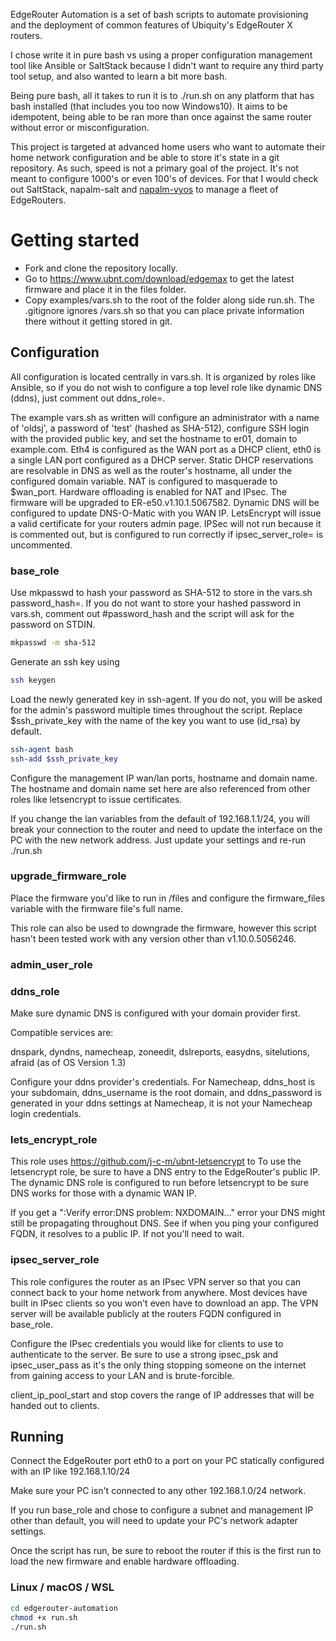 EdgeRouter Automation is a set of bash scripts to automate provisioning and the deployment of common features of Ubiquity's EdgeRouter X routers.

I chose write it in pure bash vs using a proper configuration management tool like Ansible or SaltStack because I didn't want to require any third party tool setup, and also wanted to learn a bit more bash.

Being pure bash, all it takes to run it is to ./run.sh on any platform that has bash installed (that includes you too now Windows10).
It aims to be idempotent, being able to be ran more than once against the same router without error or misconfiguration. 

This project is targeted at advanced home users who want to automate their home network configuration and be able to store it's state in a git repository.
As such, speed is not a primary goal of the project. It's not meant to configure 1000's or even 100's of devices. For that I would check out SaltStack, napalm-salt and [napalm-vyos](https://github.com/napalm-automation-community/napalm-vyos) to manage a fleet of EdgeRouters.

# Getting started
* Fork and clone the repository locally.
* Go to https://www.ubnt.com/download/edgemax to get the latest firmware and place it in
the files folder.
* Copy examples/vars.sh to the root of the folder along side run.sh. The .gitignore ignores /vars.sh so that you can place private information there without it getting stored in git.

## Configuration
All configuration is located centrally in vars.sh. It is organized by roles like Ansible, so if you do not wish to configure a top level role like dynamic DNS (ddns), just comment out ddns_role=.

The example vars.sh as written will configure an administrator with a name of 'oldsj', a password of 'test' (hashed as SHA-512), configure SSH login with the provided public key, and set the hostname to er01, domain to example.com. Eth4 is configured as the WAN port as a DHCP client, eth0 is a single LAN port configured as a DHCP server. Static  DHCP reservations are resolvable in DNS as well as the router's hostname, all under the configured domain variable. 
NAT is configured to masquerade to $wan_port.
Hardware offloading is enabled for NAT and IPsec.
The firmware will be upgraded to ER-e50.v1.10.1.5067582.
Dynamic DNS will be configured to update DNS-O-Matic with you WAN IP.
LetsEncrypt will issue a valid certificate for your routers admin page.
IPSec will not run because it is commented out, but is configured to run correctly if ipsec_server_role= is uncommented.

### base_role 
Use mkpasswd to hash your password as SHA-512 to store in the vars.sh password_hash=.
If you do not want to store your hashed password in vars.sh, comment out #password_hash and the script will ask for the password on STDIN.
```bash
mkpasswd -m sha-512
```

Generate an ssh key using

``` bash
ssh keygen
```

Load the newly generated key in ssh-agent. If you do not, you will be asked for the admin's password multiple times throughout the script.
Replace $ssh_private_key with the name of the key you want to use (id_rsa) by default.
```bash
ssh-agent bash
ssh-add $ssh_private_key
```

Configure the management IP wan/lan ports, hostname and domain name. The hostname and domain name set here are also referenced from other roles like letsencrypt to issue certificates.

If you change the lan variables from the default of 192.168.1.1/24, you will break your connection to the router and need to update the interface on the PC with the new network address.
Just update your settings and re-run ./run.sh

### upgrade_firmware_role
Place the firmware you'd like to run in /files and configure the firmware_files variable with the firmware file's full name.

This role can also be used to downgrade the firmware, however this script hasn't been tested work with any version other than v1.10.0.5056246.

### admin_user_role


### ddns_role
Make sure dynamic DNS is configured with your domain provider first.

Compatible services are:

dnspark, dyndns, namecheap, zoneedit, dslreports, easydns, sitelutions, afraid (as of OS Version 1.3)

Configure your ddns provider's credentials. For Namecheap, ddns_host is your subdomain, ddns_username is the root domain, and ddns_password is generated in your ddns settings at Namecheap, it is not your Namecheap login credentials.

### lets_encrypt_role
This role uses https://github.com/j-c-m/ubnt-letsencrypt to 
To use the letsencrypt role, be sure to have a DNS entry to the EdgeRouter's public IP. The dynamic DNS role is configured to run before letsencrypt to be sure DNS works for those with a dynamic WAN IP.

If you get a ":Verify error:DNS problem: NXDOMAIN..." error your DNS might still be propagating throughout DNS. See if when you ping your configured FQDN, it resolves to a public IP. If not you'll need to wait.

### ipsec_server_role
This role configures the router as an IPsec VPN server so that you can connect back to your home network from anywhere. Most devices have built in IPsec clients so you won't even have to download an app.
The VPN server will be available publicly at the routers FQDN configured in base_role.

Configure the IPsec credentials you would like for clients to use to authenticate to the server. Be sure to use a strong ipsec_psk and ipsec_user_pass as it's the only thing stopping someone on the internet from gaining access to your LAN and is brute-forcible.

client_ip_pool_start and stop covers the range of IP addresses that will be handed out to clients.

## Running
Connect the EdgeRouter port eth0 to a port on your PC statically configured with an IP like 192.168.1.10/24

Make sure your PC isn't connected to any other 192.168.1.0/24 network.

If you run base_role and chose to configure a subnet and management IP other than default, you will need to update your PC's network adapter settings.

Once the script has run, be sure to reboot the router if this is the first run to load the new firmware and enable hardware offloading.

### Linux / macOS / WSL
```bash
cd edgerouter-automation
chmod +x run.sh
./run.sh
```
